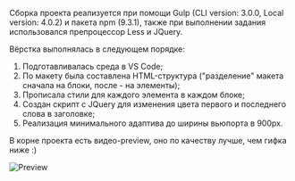 Сборка проекта реализуется при помощи Gulp (CLI version: 3.0.0, Local version: 4.0.2) и пакета npm (9.3.1), 
также при выполнении задания использовался препроцессор Less и JQuery.

Вёрстка выполнялась в следующем порядке:
1. Подготавливалась среда в VS Code;
2. По макету была составлена HTML-структура ("разделение" макета сначала на блоки, после - на элементы);
3. Прописала стили для каждого элемента в каждом блоке;
4. Создан скрипт с JQuery для изменения цвета первого и последнего слова в заголовке;
5. Реализация минимального адаптива до ширины вьюпорта в 900px.

В корне проекта есть видео-preview, оно по качеству лучше, чем гифка ниже :)

![Preview](https://github.com/bandimaf/degital-agency/blob/main/preview.gif)
